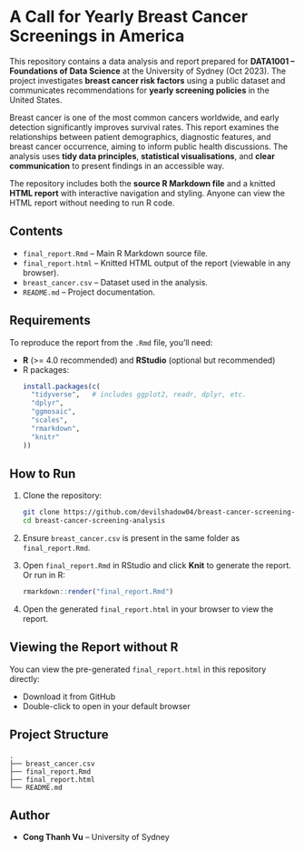 # A Call for Yearly Breast Cancer Screenings in America

This repository contains a data analysis and report prepared for **DATA1001 – Foundations of Data Science** at the University of Sydney (Oct 2023). The project investigates **breast cancer risk factors** using a public dataset and communicates recommendations for **yearly screening policies** in the United States.

Breast cancer is one of the most common cancers worldwide, and early detection significantly improves survival rates. This report examines the relationships between patient demographics, diagnostic features, and breast cancer occurrence, aiming to inform public health discussions. The analysis uses **tidy data principles**, **statistical visualisations**, and **clear communication** to present findings in an accessible way.

The repository includes both the **source R Markdown file** and a knitted **HTML report** with interactive navigation and styling. Anyone can view the HTML report without needing to run R code.

## Contents

- `final_report.Rmd` – Main R Markdown source file.
- `final_report.html` – Knitted HTML output of the report (viewable in any browser).
- `breast_cancer.csv` – Dataset used in the analysis.
- `README.md` – Project documentation.

## Requirements

To reproduce the report from the `.Rmd` file, you’ll need:

- **R** (>= 4.0 recommended) and **RStudio** (optional but recommended)
- R packages:
  ```r
  install.packages(c(
    "tidyverse",   # includes ggplot2, readr, dplyr, etc.
    "dplyr",
    "ggmosaic",
    "scales",
    "rmarkdown",
    "knitr"
  ))
  ```

## How to Run

1. Clone the repository:
   ```bash
   git clone https://github.com/devilshadow04/breast-cancer-screening-analysis.git
   cd breast-cancer-screening-analysis
   ```

2. Ensure `breast_cancer.csv` is present in the same folder as `final_report.Rmd`.

3. Open `final_report.Rmd` in RStudio and click **Knit** to generate the report.  
   Or run in R:
   ```r
   rmarkdown::render("final_report.Rmd")
   ```

4. Open the generated `final_report.html` in your browser to view the report.

## Viewing the Report without R

You can view the pre-generated `final_report.html` in this repository directly:
- Download it from GitHub
- Double-click to open in your default browser

## Project Structure

```
.
├── breast_cancer.csv
├── final_report.Rmd
├── final_report.html
└── README.md
```

## Author

- **Cong Thanh Vu** – University of Sydney
